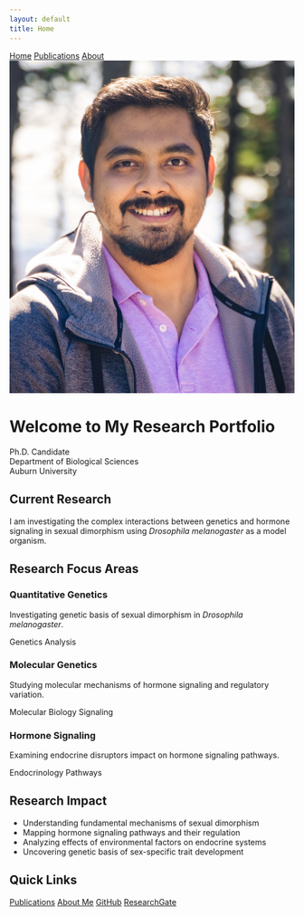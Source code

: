 ```yaml
---
layout: default
title: Home
---
```


<nav class="main-nav">
  <div class="nav-container">
    <a href="/" class="nav-item active">Home</a>
    <a href="/publications" class="nav-item">Publications</a>
    <a href="/about" class="nav-item">About</a>
  </div>
</nav>

<div class="profile-container">
  <img src="/assets/images/profile/profile.jpg" alt="Profile Photo" class="profile-image">
  <div>
    <h1>Welcome to My Research Portfolio</h1>
    <p class="highlight-text">
      Ph.D. Candidate<br>
      Department of Biological Sciences<br>
      Auburn University
    </p>
  </div>
</div>

<div class="section-card">
  <h2>Current Research</h2>
  <div class="highlight-box">
    I am investigating the complex interactions between genetics and hormone signaling in sexual dimorphism using <em>Drosophila melanogaster</em> as a model organism.
  </div>
</div>

<div class="section-card">
  <h2>Research Focus Areas</h2>
  <div class="research-grid">
    <div class="research-item">
      <span class="research-icon"></span>
      <h3>Quantitative Genetics</h3>
      <p>Investigating genetic basis of sexual dimorphism in <em>Drosophila melanogaster</em>.</p>
      <span class="tag">Genetics</span>
      <span class="tag">Analysis</span>
    </div>
    <div class="research-item">
      <span class="research-icon"></span>
      <h3>Molecular Genetics</h3>
      <p>Studying molecular mechanisms of hormone signaling and regulatory variation.</p>
      <span class="tag">Molecular Biology</span>
      <span class="tag">Signaling</span>
    </div>
    <div class="research-item">
      <span class="research-icon"></span>
      <h3>Hormone Signaling</h3>
      <p>Examining endocrine disruptors impact on hormone signaling pathways.</p>
      <span class="tag">Endocrinology</span>
      <span class="tag">Pathways</span>
    </div>
  </div>
</div>

<div class="section-card">
  <h2>Research Impact</h2>
  <ul class="impact-list">
    <li>Understanding fundamental mechanisms of sexual dimorphism</li>
    <li>Mapping hormone signaling pathways and their regulation</li>
    <li>Analyzing effects of environmental factors on endocrine systems</li>
    <li>Uncovering genetic basis of sex-specific trait development</li>
  </ul>
</div>

<div class="section-card">
  <h2>Quick Links</h2>
  <div class="links-container">
    <a href="/publications" class="link-button"> Publications</a>
    <a href="/about" class="link-button"> About Me</a>
    <a href="https://github.com/nafiul9" class="link-button"> GitHub</a>
    <a href="#" class="link-button"> ResearchGate</a>
  </div>
</div>
